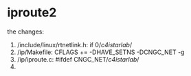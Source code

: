 # iproute2
the changes:
1. /include/linux/rtnetlink.h: if 0/*c4istarlab*/
2. /ip/Makefile: CFLAGS += -DHAVE_SETNS -DCNGC_NET -g
3. /ip/iproute.c: #ifdef CNGC_NET/*c4istarlab*/
4. 
